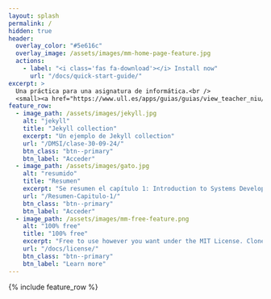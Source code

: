 ```yaml
---
layout: splash
permalink: /
hidden: true
header:
  overlay_color: "#5e616c"
  overlay_image: /assets/images/mm-home-page-feature.jpg
  actions:
    - label: "<i class='fas fa-download'></i> Install now"
      url: "/docs/quick-start-guide/"
excerpt: >
  Una práctica para una asignatura de informática.<br />
  <small><a href="https://www.ull.es/apps/guias/guias/view_teacher_niu/967/crguezl/">El profesor</a></small>
feature_row:
  - image_path: /assets/images/jekyll.jpg
    alt: "jekyll"
    title: "Jekyll collection"
    excerpt: "Un ejemplo de Jekyll collection"
    url: "/DMSI/clase-30-09-24/"
    btn_class: "btn--primary"
    btn_label: "Acceder"
  - image_path: /assets/images/gato.jpg
    alt: "resumido"
    title: "Resumen"
    excerpt: "Se resumen el capítulo 1: Introduction to Systems Development"
    url: "/Resumen-Capitulo-1/"
    btn_class: "btn--primary"
    btn_label: "Acceder"
  - image_path: /assets/images/mm-free-feature.png
    alt: "100% free"
    title: "100% free"
    excerpt: "Free to use however you want under the MIT License. Clone it, fork it, customize it... whatever!"
    url: "/docs/license/"
    btn_class: "btn--primary"
    btn_label: "Learn more"      
---
```


{% include feature_row %}
